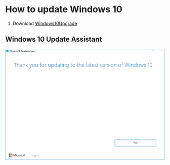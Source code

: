 # How to update Windows 10
1. Download [Windows10Upgrade](http://go.microsoft.com/fwlink/?LinkID=799445)

## Windows 10 Update Assistant
![1](https://raw.githubusercontent.com/NatoBoram/FirstRun/master/Windows%2010/HowTo/Update/1.PNG)
